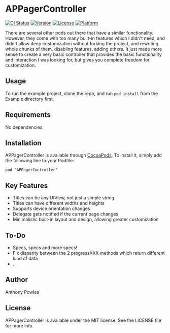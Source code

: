 # APPagerController

[![CI Status](http://img.shields.io/travis/yogin/APPagerController.svg?style=flat)](https://travis-ci.org/yogin/APPagerController)
[![Version](https://img.shields.io/cocoapods/v/APPagerController.svg?style=flat)](http://cocoadocs.org/docsets/APPagerController)
[![License](https://img.shields.io/cocoapods/l/APPagerController.svg?style=flat)](http://cocoadocs.org/docsets/APPagerController)
[![Platform](https://img.shields.io/cocoapods/p/APPagerController.svg?style=flat)](http://cocoadocs.org/docsets/APPagerController)

There are several other pods out there that have a similar functionality. However, they come with too many built-in features which I didn't need, and didn't allow deep customization without forking the project, and rewriting whole chunks of them, disabling features, adding others. It just made more sense to create a very basic controller that provides the basic functionality and interaction I was looking for, but gives you complete freedom for customization.

## Usage

To run the example project, clone the repo, and run `pod install` from the Example directory first.

## Requirements

No dependencies.

## Installation

APPagerController is available through [CocoaPods](http://cocoapods.org). To install
it, simply add the following line to your Podfile:

    pod "APPagerController"

## Key Features

* Titles can be any UIView, not just a simple string
* Titles can have different widths and heights
* Supports device orientation changes
* Delegate gets notified if the current page changes
* Minimalistic built-in layout and design, allowing greater customization

## To-Do

* Specs, specs and more specs!
* Fix disparity between the 2 progressXXX methods which return different kind of data
* ...

## Author

Anthony Powles

## License

APPagerController is available under the MIT license. See the LICENSE file for more info.

